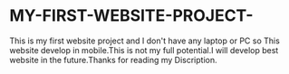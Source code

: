 # MY-FIRST-WEBSITE-PROJECT-
This is my first website project and I don't have any laptop or PC so This website develop in mobile.This is not my full potential.I will develop best website in the future.Thanks for reading my Discription.

